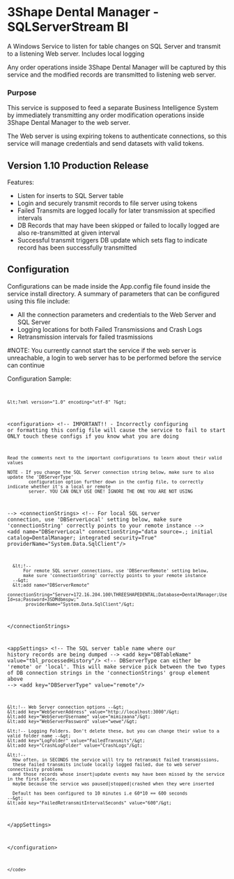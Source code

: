 # 3Shape Dental Manager - SQLServerStream BI
A Windows Service to listen for table changes on SQL Server and transmit to a listening Web server. Includes local logging

Any order operations inside 3Shape Dental Manager will be captured by this service and the modified records are transmitted to listening web server. 
### Purpose
This service is supposed to feed a separate Business Intelligence System by immediately transmitting any order modification operations inside 3Shape Dental Manager to the web server.

The Web server is using expiring tokens to authenticate connections, so this service will manage credentials and send datasets with valid tokens.


## Version 1.10 Production Release

Features:
- Listen for inserts to SQL Server table
- Login and securely transmit records to file server using tokens
- Failed Transmits are logged locally for later transmission at specified intervals
- DB Records that may have been skipped or failed to locally logged are also re-transmitted at given interval
- Successful transmit triggers DB update which sets flag to indicate record has been successfully transmitted


## Configuration
Configurations can be made inside the App.config file found inside the service install directory.
A summary of parameters that can be configured using this file include:
- All the connection parameters and credentials to the Web Server and SQL Server
- Logging locations for both Failed Transmissions and Crash Logs
- Retransmission intervals for failed trasmissions

#NOTE: You currently cannot start the service if the web server is unreachable, a login to web server has to be performed before the service can continue

Configuration Sample:
    <code>
    
    &lt;?xml version="1.0" encoding="utf-8" ?&gt;
&lt;configuration&gt;
  &lt;!-- 
    IMPORTANT!! - Incorrectly configuring or formatting this config file will cause the service to fail to start
    ONLY touch these configs if you know what you are doing
    
    Read the comments next to the important configurations to learn about their valid values
    
    NOTE - If you change the SQL Server connection string below, make sure to also update the 'DBServerType'
            configuration option further down in the config file, to correctly indicate whether it's a local or remote
            server. YOU CAN ONLY USE ONE! IGNORE THE ONE YOU ARE NOT USING
  --&gt;
  &lt;connectionStrings&gt;
      &lt;!-- 
          For local SQL server connection, use 'DBServerLocal' setting below,
          make sure 'connectionString' correctly points to your remote instance
      --&gt;
      &lt;add name="DBServerLocal"
           connectionString="data source=.; initial catalog=DentalManager; integrated security=True"
           providerName="System.Data.SqlClient"/&gt;
    
      &lt;!-- 
          For remote SQL server connections, use 'DBServerRemote' setting below,
          make sure 'connectionString' correctly points to your remote instance
      --&gt;
      &lt;add name="DBServerRemote"
           connectionString="Server=172.16.204.100\THREESHAPEDENTAL;Database=DentalManager;User Id=sa;Password=3SDMdbmspw;"
           providerName="System.Data.SqlClient"/&gt;
  &lt;/connectionStrings&gt;

  &lt;appSettings&gt;
    &lt;!-- The SQL server table name where our history records are being dumped --&gt;
    &lt;add key="DBTableName" value="tbl_processedHistory"/&gt;
    &lt;!-- 
        DBServerType can either be 'remote' or 'local'. This will make service pick between the 
        two types of DB connection strings in the  'connectionStrings' group element above
    --&gt;
    &lt;add key="DBServerType" value="remote"/&gt;
    
    &lt;!-- Web Server connection options --&gt;
    &lt;add key="WebServerAddress" value="http://localhost:3000"/&gt;
    &lt;add key="WebServerUsername" value="mimizaana"/&gt;
    &lt;add key="WebServerPassword" value="wewe"/&gt;
    
    &lt;!-- Logging Folders. Don't delete these, but you can change their value to a valid folder name --&gt;
    &lt;add key="LogFolder" value="FailedTransmits"/&gt;
    &lt;add key="CrashLogFolder" value="CrashLogs"/&gt;

    &lt;!-- 
      How often, in SECONDS the service will try to retransmit failed transmissions, 
      these failed transmits include locally logged failed, due to web server connectivity problems
      and those records whose insert|update events may have been missed by the service in the first place,
      maybe because the service was paused|stopped|crashed when they were inserted
      
      Default has been configured to 10 minutes i.e 60*10 == 600 seconds
    --&gt;
    &lt;add key="FailedRetransmitIntervalSeconds" value="600"/&gt;
    
  &lt;/appSettings&gt;
  
&lt;/configuration&gt;
    
    </code>